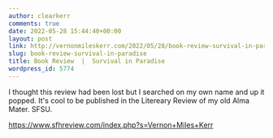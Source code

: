 ```yaml
---
author: clearkerr
comments: true
date: 2022-05-28 15:44:40+00:00
layout: post
link: http://vernonmileskerr.com/2022/05/28/book-review-survival-in-paradise/
slug: book-review-survival-in-paradise
title: Book Review  |  Survival in Paradise
wordpress_id: 5774
---
```





I thought this review had been lost but I searched on my own name and up it popped.  It's cool to be published in the Litereary Review of my old Alma Mater.  SFSU.  







https://www.sfhreview.com/index.php?s=Vernon+Miles+Kerr










